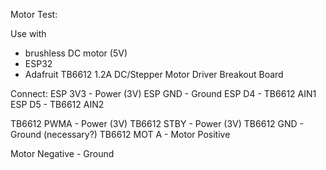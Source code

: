 Motor Test:

Use with 
 * brushless DC motor (5V)
 * ESP32
 * Adafruit TB6612 1.2A DC/Stepper Motor Driver Breakout Board
 
Connect:
ESP 3V3 - Power (3V)
ESP GND - Ground
ESP D4 - TB6612 AIN1
ESP D5 - TB6612 AIN2
 
TB6612 PWMA - Power (3V)
TB6612 STBY - Power (3V)
TB6612 GND - Ground (necessary?)
TB6612 MOT A - Motor Positive

Motor Negative - Ground 


